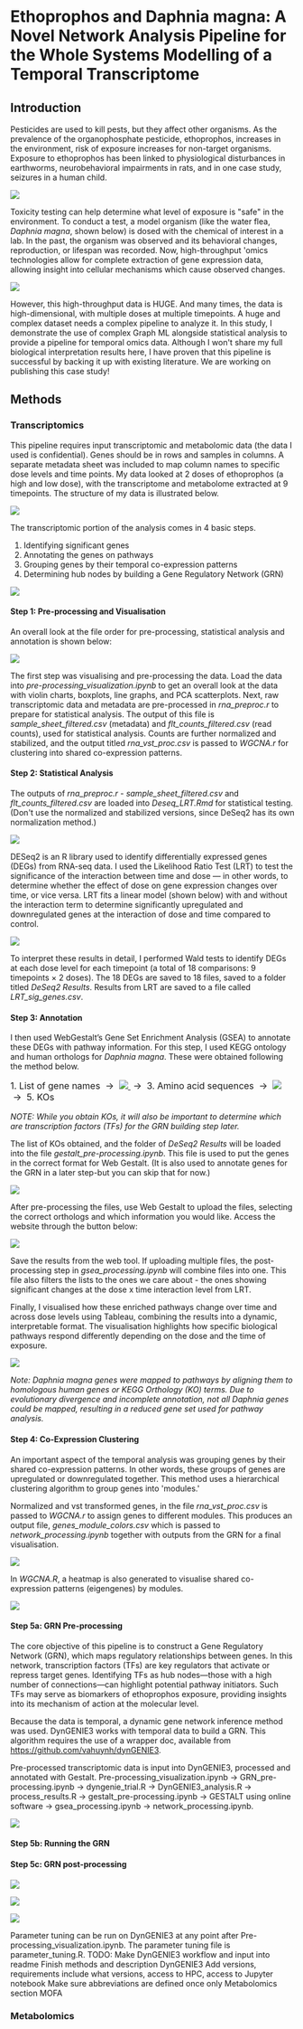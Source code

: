 # Ethoprophos and Daphnia magna: A Novel Network Analysis Pipeline for the Whole Systems Modelling of a Temporal Transcriptome

## Introduction

Pesticides are used to kill pests, but they affect other organisms. As the prevalence of the organophosphate pesticide, ethoprophos, increases in the environment, risk of exposure increases for non-target organisms. Exposure to ethoprophos has been linked to physiological disturbances in earthworms, neurobehavioral impairments in rats, and in one case study, seizures in a human child.

<p align="left">
  <img src="https://github.com/amethystaurora-robo/Thesis_publication/blob/main/Vizzes/non-target_organisms.png">
</p>

Toxicity testing can help determine what level of exposure is "safe" in the environment. To conduct a test, a model organism (like the water flea, *Daphnia magna*, shown below) is dosed with the chemical of interest in a lab. In the past, the organism was observed and its behavioral changes, reproduction, or lifespan was recorded. Now, high-throughput 'omics technologies allow for complete extraction of gene expression data, allowing insight into cellular mechanisms which cause observed changes.

<p align="left">
  <img src="https://github.com/amethystaurora-robo/Thesis_publication/blob/main/Vizzes/Modern%20method.png">
</p>

However, this high-throughput data is HUGE. And many times, the data is high-dimensional, with multiple doses at multiple timepoints. A huge and complex dataset needs a complex pipeline to analyze it. In this study, I demonstrate the use of complex Graph ML alongside statistical analysis to provide a pipeline for temporal omics data. Although I won't share my full biological interpretation results here, I have proven that this pipeline is successful by backing it up with existing literature. We are working on publishing this case study!

## Methods

### Transcriptomics

This pipeline requires input transcriptomic and metabolomic data (the data I used is confidential). Genes should be in rows and samples in columns. A separate metadata sheet was included to map column names to specific dose levels and time points. My data looked at 2 doses of ethoprophos (a high and low dose), with the transcriptome and metabolome extracted at 9 timepoints. The structure of my data is illustrated below.

<p align="left">
  <img src="https://github.com/amethystaurora-robo/Thesis_publication/blob/main/Vizzes/High%20dose.png"/>
</p>

The transcriptomic portion of the analysis comes in 4 basic steps. 
1) Identifying significant genes
2) Annotating the genes on pathways
3) Grouping genes by their temporal co-expression patterns
4) Determining hub nodes by building a Gene Regulatory Network (GRN)

<p align="left">
  <img src="https://github.com/amethystaurora-robo/Thesis_publication/blob/main/Vizzes/overall_workflow.png"/>
</p>

#### Step 1: Pre-processing and Visualisation
An overall look at the file order for pre-processing, statistical analysis and annotation is shown below:
<p align="left">
  <img src="https://github.com/amethystaurora-robo/Thesis_publication/blob/main/Vizzes/pre-proc-viz-methods.png"/>
</p>

The first step was visualising and pre-processing the data. Load the data into *pre-processing_visualization.ipynb* to get an overall look at the data with violin charts, boxplots, line graphs, and PCA scatterplots. Next, raw transcriptomic data and metadata are pre-processed in *rna_preproc.r* to prepare for statistical analysis. The output of this file is *sample_sheet_filtered.csv* (metadata) and *flt_counts_filtered.csv* (read counts), used for statistical analysis. Counts are further normalized and stabilized, and the output titled *rna_vst_proc.csv* is passed to *WGCNA.r* for clustering into shared co-expression patterns.

#### Step 2: Statistical Analysis
The outputs of *rna_preproc.r* - *sample_sheet_filtered.csv* and *flt_counts_filtered.csv* are loaded into *Deseq_LRT.Rmd* for statistical testing. (Don't use the normalized and stabilized versions, since DeSeq2 has its own normalization method.)

<p align="left">
  <img src="https://github.com/amethystaurora-robo/Thesis_publication/blob/main/Vizzes/workflow_stat_analysis.png"/>
</p>

DESeq2 is an R library used to identify differentially expressed genes (DEGs) from RNA-seq data. I used the Likelihood Ratio Test (LRT) to test the significance of the interaction between time and dose — in other words, to determine whether the effect of dose on gene expression changes over time, or vice versa. LRT fits a linear model (shown below) with and without the interaction term to determine significantly upregulated and downregulated genes at the interaction of dose and time compared to control.

<p align="left">
  <img src="https://github.com/amethystaurora-robo/Thesis_publication/blob/main/Vizzes/lrt.png"/>
</p>

To interpret these results in detail, I performed Wald tests to identify DEGs at each dose level for each timepoint (a total of 18 comparisons: 9 timepoints × 2 doses). The 18 DEGs are saved to 18 files, saved to a folder titled *DeSeq2 Results*. Results from LRT are saved to a file called *LRT_sig_genes.csv*. 

#### Step 3: Annotation

I then used WebGestalt’s Gene Set Enrichment Analysis (GSEA) to annotate these DEGs with pathway information. For this step, I used KEGG ontology and human orthologs for *Daphnia magna*. These were obtained following the method below.

<p align="left" style="font-size: 16px;">
  1. List of gene names
  &nbsp;→&nbsp;
  <a href="http://wfleabase.org/" target="_blank">
    <img src="https://img.shields.io/badge/wFleaBase-018575?style=for-the-badge&logo=biomart&logoColor=white"/>
  </a>
  &nbsp;→&nbsp;
  3. Amino acid sequences
  &nbsp;→&nbsp;
  <a href="https://www.kegg.jp/blastkoala/" target="_blank">
    <img src="https://img.shields.io/badge/BlastKOALA%20(KEGG)-018575?style=for-the-badge&logo=tableau&logoColor=white"/>
  </a>
  &nbsp;→&nbsp;
  5. KOs
</p>

*NOTE: While you obtain KOs, it will also be important to determine which are transcription factors (TFs) for the GRN building step later.*

The list of KOs obtained, and the folder of *DeSeq2 Results* will be loaded into the file *gestalt_pre-processing.ipynb*. This file is used to put the genes in the correct format for Web Gestalt. (It is also used to annotate genes for the GRN in a later step-but you can skip that for now.)

<p align="left">
  <img src="https://github.com/amethystaurora-robo/Thesis_publication/blob/main/Vizzes/workflow_annotation.png"/>
</p>

After pre-processing the files, use Web Gestalt to upload the files, selecting the correct orthologs and which information you would like. Access the website through the button below:
<p align="left">
  <a href="https://www.webgestalt.org/" target="_blank">
    <img src="https://img.shields.io/badge/Use%20WebGestalt-018575?style=for-the-badge&logo=tableau&logoColor=white"/>
  </a>
</p>

Save the results from the web tool. If uploading multiple files, the post-processing step in *gsea_processing.ipynb* will combine files into one. This file also filters the lists to the ones we care about - the ones showing significant changes at the dose x time interaction level from LRT. 

Finally, I visualised how these enriched pathways change over time and across dose levels using Tableau, combining the results into a dynamic, interpretable format. The visualisation highlights how specific biological pathways respond differently depending on the dose and the time of exposure.

<p align="left">
  <img src="https://github.com/amethystaurora-robo/Thesis_publication/blob/main/Vizzes/ES_over_time.png"/>
</p>

*Note: Daphnia magna genes were mapped to pathways by aligning them to homologous human genes or KEGG Orthology (KO) terms. Due to evolutionary divergence and incomplete annotation, not all Daphnia genes could be mapped, resulting in a reduced gene set used for pathway analysis.*

#### Step 4: Co-Expression Clustering
An important aspect of the temporal analysis was grouping genes by their shared co-expression patterns. In other words, these groups of genes are upregulated or downregulated together. This method uses a hierarchical clustering algorithm to group genes into 'modules.'

Normalized and vst transformed genes, in the file *rna_vst_proc.csv* is passed to *WGCNA.r* to assign genes to different modules. This produces an output file, *genes_module_colors.csv* which is passed to *network_processing.ipynb* together with outputs from the GRN for a final visualisation. 

<p align="left">
  <img src="https://github.com/amethystaurora-robo/Thesis_publication/blob/main/Vizzes/workflow_WGCNA.png"/>
</p>

In *WGCNA.R*, a heatmap is also generated to visualise shared co-expression patterns (eigengenes) by modules.

<p align="left">
  <img src="https://github.com/amethystaurora-robo/Thesis_publication/blob/main/Vizzes/module_eigengenes.png"/>
</p>

#### Step 5a: GRN Pre-processing
The core objective of this pipeline is to construct a Gene Regulatory Network (GRN), which maps regulatory relationships between genes. In this network, transcription factors (TFs) are key regulators that activate or repress target genes. Identifying TFs as hub nodes—those with a high number of connections—can highlight potential pathway initiators. Such TFs may serve as biomarkers of ethoprophos exposure, providing insights into its mechanism of action at the molecular level.

Because the data is temporal, a dynamic gene network inference method was used. DynGENIE3 works with temporal data to build a GRN. This algorithm requires the use of a wrapper doc, available from https://github.com/vahuynh/dynGENIE3.

Pre-processed transcriptomic data is input into DynGENIE3, processed and annotated with Gestalt. Pre-processing_visualization.ipynb -> GRN_pre-processing.ipynb -> dyngenie_trial.R -> DynGENIE3_analysis.R -> process_results.R -> gestalt_pre-processing.ipynb -> GESTALT using online software -> gsea_processing.ipynb -> network_processing.ipynb.

<p align="left">
  <img src="https://github.com/amethystaurora-robo/Thesis_publication/blob/main/Vizzes/GRN_pre-processing.png"/>
</p>

#### Step 5b: Running the GRN

#### Step 5c: GRN post-processing

<p align="left">
  <img src="https://github.com/amethystaurora-robo/Thesis_publication/blob/main/Vizzes/3dmesh_plot.png"/>
</p>

<p align="left">
  <img src="https://github.com/amethystaurora-robo/Thesis_publication/blob/main/Vizzes/es_network_img.png"/>
</p>

<p align="left">
  <img src="https://github.com/amethystaurora-robo/Thesis_publication/blob/main/Vizzes/alphas_network_img.png"/>
</p>



Parameter tuning can be run on DynGENIE3 at any point after Pre-processing_visualization.ipynb. The parameter tuning file is parameter_tuning.R.
TODO: 
Make DynGENIE3 workflow and input into readme
Finish methods and description
DynGENIE3
Add versions, requirements include what versions, access to HPC, access to Jupyter notebook
Make sure abbreviations are defined once only
Metabolomics section
MOFA

### Metabolomics






